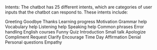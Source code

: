 Intents: The chatbot has 25 different intents, which are categories of user inputs that the chatbot can respond to. These intents include:

Greeting
Goodbye
Thanks
Learning progress
Motivation
Grammar help
Vocabulary help
Listening help
Speaking help
Common phrases
Error handling
English courses
Funny
Quiz
Introduction
Small talk
Apologize
Compliment
Request
Clarify
Encourage
Time
Day
Affirmation
Denial
Personal questions
Empathy
